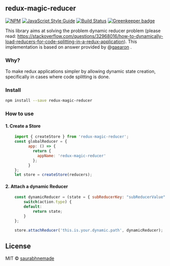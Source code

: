 ## redux-magic-reducer

[![NPM](https://img.shields.io/npm/v/redux-magic-reducer.svg)](https://www.npmjs.com/package/redux-magic-reducer) [![JavaScript Style Guide](https://img.shields.io/badge/code_style-standard-brightgreen.svg)](https://standardjs.com)
[![Build Status](https://travis-ci.org/saurabhnemade/redux-magic-reducer.svg?branch=master)](https://travis-ci.org/saurabhnemade/redux-magic-reducer) [![Greenkeeper badge](https://badges.greenkeeper.io/saurabhnemade/redux-magic-reducer.svg)](https://greenkeeper.io/)

This library aims at solving the problem dynamic reducer problem (please read: https://stackoverflow.com/questions/32968016/how-to-dynamically-load-reducers-for-code-splitting-in-a-redux-application). This implementation is based on answer provided by @[gaearon](https://github.com/gaearon) .

### Why?
To make redux applications simpler by allowing dynamic state creation, specifically in cases where code splitting is done.

### Install
```bash
npm install --save redux-magic-reducer
```

### How to use
#### 1. Create a Store
```jsx
    import { createStore } from 'redux-magic-reducer';
    const globalReducer = {
          app: () => {
            return {
              appName: 'redux-magic-reducer'
            };
          }
    };
    let store = createStore(reducers);
```

#### 2. Attach a dynamic Reducer
```jsx
    const dynamicReducer = (state = { subReducerKey: "subReducerValue" }, action) {
    	switch(action.type) {
    	default:
    		return state;
    	}
    };

    store.attachReducer('this.is.your.dynamic.path', dynamicReducer);
```

## License
MIT © [saurabhnemade](https://github.com/saurabhnemade)
